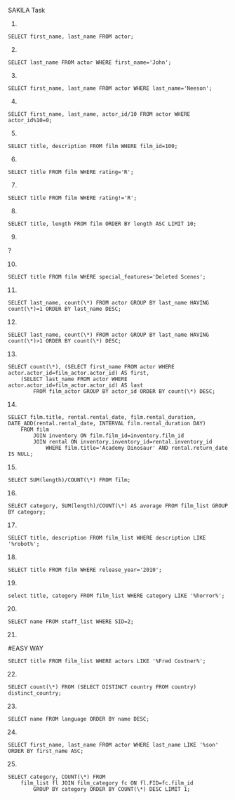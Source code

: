 SAKILA Task

1.

	SELECT first_name, last_name FROM actor;

2.

	SELECT last_name FROM actor WHERE first_name='John';

3.

	SELECT first_name, last_name FROM actor WHERE last_name='Neeson';

4.

	SELECT first_name, last_name, actor_id/10 FROM actor WHERE actor_id%10=0;

5.

	SELECT title, description FROM film WHERE film_id=100;

6.

	SELECT title FROM film WHERE rating='R';

7.

	SELECT title FROM film WHERE rating!='R';

8.

	SELECT title, length FROM film ORDER BY length ASC LIMIT 10;

9.

?

10.

	SELECT title FROM film WHERE special_features='Deleted Scenes';

11.

	SELECT last_name, count(\*) FROM actor GROUP BY last_name HAVING count(\*)=1 ORDER BY last_name DESC;

12.

	SELECT last_name, count(\*) FROM actor GROUP BY last_name HAVING count(\*)>1 ORDER BY count(\*) DESC;

13.

	SELECT count(\*), (SELECT first_name FROM actor WHERE actor.actor_id=film_actor.actor_id) AS first,
		(SELECT last_name FROM actor WHERE actor.actor_id=film_actor.actor_id) AS last 
			FROM film_actor GROUP BY actor_id ORDER BY count(\*) DESC;

14.

	SELECT film.title, rental.rental_date, film.rental_duration, DATE_ADD(rental.rental_date, INTERVAL film.rental_duration DAY) 
		FROM film 
			JOIN inventory ON film.film_id=inventory.film_id 
			JOIN rental ON inventory.inventory_id=rental.inventory_id 
				WHERE film.title='Academy Dinosaur' AND rental.return_date IS NULL;

15.

	SELECT SUM(length)/COUNT(\*) FROM film;

16.

	SELECT category, SUM(length)/COUNT(\*) AS average FROM film_list GROUP BY category;

17.

	SELECT title, description FROM film_list WHERE description LIKE '%robot%';

18.

	SELECT title FROM film WHERE release_year='2010';

19.

	select title, category FROM film_list WHERE category LIKE '%horror%';

20.

	SELECT name FROM staff_list WHERE SID=2;

21.

#EASY WAY

	SELECT title FROM film_list WHERE actors LIKE '%Fred Costner%';

22.

	SELECT count(\*) FROM (SELECT DISTINCT country FROM country) distinct_country;

23.

	SELECT name FROM language ORDER BY name DESC;

24.

	SELECT first_name, last_name FROM actor WHERE last_name LIKE '%son' ORDER BY first_name ASC;

25.

	SELECT category, COUNT(\*) FROM 
		film_list fl JOIN film_category fc ON fl.FID=fc.film_id 
			GROUP BY category ORDER BY COUNT(\*) DESC LIMIT 1;

